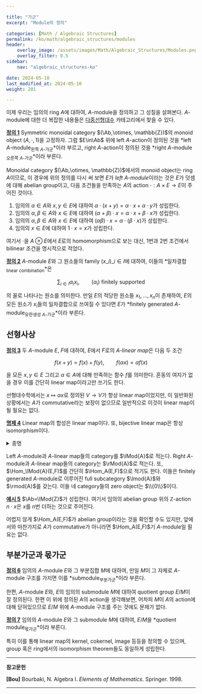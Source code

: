 ```yaml
---

title: "가군"
excerpt: "Module의 정의"

categories: [Math / Algebraic Structures]
permalink: /ko/math/algebraic_structures/modules
header:
    overlay_image: /assets/images/Math/Algebraic_Structures/Modules.png
    overlay_filter: 0.5
sidebar: 
    nav: "algebraic_structures-ko"

date: 2024-05-10
last_modified_at: 2024-05-10
weight: 201

---
```



이제 우리는 임의의 ring $A$에 대하여, $A$-module을 정의하고 그 성질을 살펴본다. $A$-module에 대한 더 복잡한 내용들은 [다중선형대수]() 카테고리에서 찾을 수 있다.

<div class="definition" markdown="1">

<ins id="def1">**정의 1**</ins> Symmetric monoidal category $(\Ab,\otimes, \mathbb{Z})$의 monoid object $(A,\cdot, 1)$을 고정하자. 그럼 $E\in\Ab$ 위에 left $A$-action이 정의된 것을 *left $A$-module<sub>왼쪽 $A$-가군</sub>*이라 부르고, right $A$-action이 정의된 것을 *right $A$-module<sub>오른쪽 $A$-가군</sub>*이라 부른다. 

</div>

Monoidal category $(\Ab,\otimes, \mathbb{Z})$에서의 monoid object는 ring $A$이므로, 이 경우에 위의 정의를 다시 써 보면 $E$가 *left $A$-module*이라는 것은 $E$가 덧셈에 대해 abelian group이고, 다음 조건들을 만족하는 $A$의 action $\cdot:A\times E \rightarrow E$이 주어진 것이다. 

1. 임의의 $\alpha\in A$와 $x,y\in E$에 대하여 $\alpha\cdot(x+y)=\alpha\cdot x+\alpha\cdot y$가 성립한다.
2. 임의의 $\alpha,\beta\in A$와 $x\in E$에 대하여 $(\alpha+\beta)\cdot x=\alpha\cdot x+\beta\cdot x$가 성립한다.
3. 임의의 $\alpha,\beta\in A$와 $x\in E$에 대하여 $(\alpha\beta)\cdot x=\alpha\cdot(\beta\cdot x)$가 성립한다.
4. 임의의 $x\in E$에 대하여 $1\cdot x=x$가 성립한다.

여기서 $\cdot$을 $A\otimes E$에서 $E$로의 homomorphism으로 보는 대신, 1번과 2번 조건에서 bilinear 조건을 명시적으로 적었다. 


<div class="definition" markdown="1">

<ins id="def2">**정의 2**</ins> $A$-module $E$와 그 원소들의 family $(x\_i)\_{i\in I}$에 대하여, 이들의 *일차결합<sub>linear combination</sub>*은 

$$\sum_{i\in I} \alpha_i x_i,\qquad\text{$(\alpha_i)$ finitely supported}$$

의 꼴로 나타나는 원소를 의미한다. 만일 $E$의 적당한 원소들 $x_1,\ldots, x_n$이 존재하여, $E$의 모든 원소가 $x_i$들의 일차결합으로 쓰여질 수 있다면 $E$가 *finitely generated $A$-module<sub>유한생성 $A$-가군</sub>*이라 부른다.

</div>

## 선형사상

<div class="definition" markdown="1">

<ins id="def3">**정의 3**</ins> 두 $A$-module $E$, $F$에 대하여, $E$에서 $F$로의 *$A$-linear map*은 다음 두 조건

$$f(x+y)=f(x)+f(y),\qquad f(\alpha x)=\alpha f(x)$$

을 모든 $x,y\in E$ 그리고 $\alpha\in A$에 대해 만족하는 함수 $f$를 의미한다. 혼동의 여지가 없을 경우 이를 간단히 linear map이라고만 쓰기도 한다.

</div>

선형대수학에서는 $x\mapsto\alpha x$로 정의된 $V \rightarrow V$가 항상 linear map이었지만, 이 일반화된 상황에서는 $A$가 commutative라는 보장이 없으므로 일반적으로 이것이 linear map이 될 필요는 없다. 

<div class="proposition" markdown="1">

<ins id="prop4">**명제 4**</ins> Linear map의 합성은 linear map이다. 또, bijective linear map은 항상 isomorphism이다.

</div>
<details class="proof" markdown="1">
<summary>증명</summary>

자명하다.

</details>

Left $A$-module과 $A$-linear map들의 category를 $\lMod{A}$로 적는다. Right $A$-module과 $A$-linear map들의 category는 $\rMod{A}$로 적는다. 또, $\Hom_\lMod{A}(E,F)$를 간단히 $\Hom_A(E,F)$으로 적기도 한다. 이들은 finitely generated $A$-module로 이루어진 full subcategory $\lmod{A}$와 $\rmod{A}$를 갖는다. 이들 네 category들의 zero object는 $\\{0\\}$이다. 

<div class="example" markdown="1">

<ins id="ex5">**예시 5**</ins> $\Ab=\lMod{Z}$가 성립한다. 여기서 임의의 abelian group 위의 $\mathbb{Z}$-action $n\cdot x$은 $x$를 $n$번 더하는 것으로 주어진다.

</div>

어렵지 않게 $\Hom_A(E,F)$가 abelian group이라는 것을 확인할 수도 있지만, 앞에서와 마찬가지로 $A$가 commutative가 아니라면 $\Hom_A(E,F)$기 $A$-module일 필요는 없다. 

## 부분가군과 몫가군

<div class="definition" markdown="1">

<ins id="def6">**정의 6**</ins> 임의의 $A$-module $E$와 그 부분집합 $M$에 대하여, 만일 $M$이 그 자체로 $A$-module 구조를 가지면 이를 *submodule<sub>부분가군</sub>*이라 부른다. 

</div>

한편, $A$-module $E$와, $E$의 임의의 submodule $M$에 대하여 quotient group $E/M$이 잘 정의된다. 한편 이 위에 정의된 $A$의 action을 생각해보면, 어차피 $M$이 $A$의 action에 대해 닫혀있으므로 $E/M$ 위에 $A$-module 구조를 주는 것에도 문제가 없다.

<div class="definition" markdown="1">

<ins id="def7">**정의 7**</ins> 임의의 $A$-module $E$와 그 submodule $M$에 대하여, $E/M$을 *quotient module<sub>몫가군</sub>*이라 부른다. 

</div>

특히 이를 통해 linear map의 kernel, cokernel, image 등등을 정의할 수 있으며, group 혹은 ring에서의 isomorphism theorem들도 동일하게 성립한다.

---

**참고문헌**

**[Bou]** Bourbaki, N. Algebra I. *Elements of Mathematics*. Springer. 1998.  

---